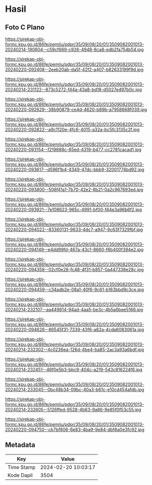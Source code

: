 # Hasil

## Foto C Plano

https://sirekap-obj-formc.kpu.go.id/86fe/pemilu/pdpr/35/09/08/20/01/3509082001013-20240214-190604--c59cf669-c926-4948-8ca8-edb2fa754b54.jpg

https://sirekap-obj-formc.kpu.go.id/86fe/pemilu/pdpr/35/09/08/20/01/3509082001013-20240220-092408--2eeb20ab-da5f-42f2-a407-b82633199f9d.jpg

https://sirekap-obj-formc.kpu.go.id/86fe/pemilu/pdpr/35/09/08/20/01/3509082001013-20240214-231122--873c5272-f44a-43a8-bd18-d5027e497b0c.jpg

https://sirekap-obj-formc.kpu.go.id/86fe/pemilu/pdpr/35/09/08/20/01/3509082001013-20240220-092629--38b90879-ce4d-4620-b89b-a7958668f039.jpg

https://sirekap-obj-formc.kpu.go.id/86fe/pemilu/pdpr/35/09/08/20/01/3509082001013-20240220-092822--a9c1120e-4fc6-4015-a32a-bc5fc3135c2f.jpg

https://sirekap-obj-formc.kpu.go.id/86fe/pemilu/pdpr/35/09/08/20/01/3509082001013-20240220-093154--f219888c-65ed-4319-b477-cc2781cacad1.jpg

https://sirekap-obj-formc.kpu.go.id/86fe/pemilu/pdpr/35/09/08/20/01/3509082001013-20240220-093617--d596f1b4-4349-47dc-bbb9-32001774bd92.jpg

https://sirekap-obj-formc.kpu.go.id/86fe/pemilu/pdpr/35/09/08/20/01/3509082001013-20240220-093800--506f41a1-7b70-42e2-8b21-0a2c967693ed.jpg

https://sirekap-obj-formc.kpu.go.id/86fe/pemilu/pdpr/35/09/08/20/01/3509082001013-20240220-093921--7e108623-965c-4991-bf00-f44e3a96b6f2.jpg

https://sirekap-obj-formc.kpu.go.id/86fe/pemilu/pdpr/35/09/08/20/01/3509082001013-20240220-094022--83360131-9633-4dc7-a947-9c63f7329fbf.jpg

https://sirekap-obj-formc.kpu.go.id/86fe/pemilu/pdpr/35/09/08/20/01/3509082001013-20240220-094149--e4dd99fd-467a-43c1-8660-f6b400f394e2.jpg

https://sirekap-obj-formc.kpu.go.id/86fe/pemilu/pdpr/35/09/08/20/01/3509082001013-20240220-094358--02cf0e28-fc48-4f31-b857-0a447338e28c.jpg

https://sirekap-obj-formc.kpu.go.id/86fe/pemilu/pdpr/35/09/08/20/01/3509082001013-20240220-094459--c34adb2e-08a1-40f6-9c61-b163bbd9c3ce.jpg

https://sirekap-obj-formc.kpu.go.id/86fe/pemilu/pdpr/35/09/08/20/01/3509082001013-20240214-232107--aa449814-94ad-4aa5-be3c-4b5a6bee5166.jpg

https://sirekap-obj-formc.kpu.go.id/86fe/pemilu/pdpr/35/09/08/20/01/3509082001013-20240220-094626--86545f31-7339-43f6-a82a-4cda6083061a.jpg

https://sirekap-obj-formc.kpu.go.id/86fe/pemilu/pdpr/35/09/08/20/01/3509082001013-20240214-232302--4c0236ea-126d-4be4-ba85-2ac3a93a6bdf.jpg

https://sirekap-obj-formc.kpu.go.id/86fe/pemilu/pdpr/35/09/08/20/01/3509082001013-20240214-232451--46f0e5b3-bbc9-404c-a219-543c816224f6.jpg

https://sirekap-obj-formc.kpu.go.id/86fe/pemilu/pdpr/35/09/08/20/01/3509082001013-20240214-233045--0bc48b34-09bc-40a3-b61c-e10cd454afdb.jpg

https://sirekap-obj-formc.kpu.go.id/86fe/pemilu/pdpr/35/09/08/20/01/3509082001013-20240214-232605--5126ffed-9528-4b63-9a86-9e85f0f53c55.jpg

https://sirekap-obj-formc.kpu.go.id/86fe/pemilu/pdpr/35/09/08/20/01/3509082001013-20240220-094750--cb7bf806-6e83-4ba9-9e84-dbf6a0e3fc92.jpg


## Metadata

| Key        | Value               |
| ---------- | ------------------- |
| Time Stamp | 2024-02-20 10:03:17 |
| Kode Dapil | 3504                |




